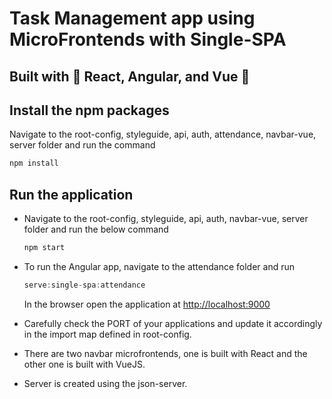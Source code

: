 # Task Management app using MicroFrontends with Single-SPA

## Built with :dizzy: React, Angular, and Vue :dizzy:

## Install the npm packages

Navigate to the root-config, styleguide, api, auth, attendance, navbar-vue, server folder and run the command

```js
npm install
```

## Run the application

- Navigate to the root-config, styleguide, api, auth, navbar-vue, server folder and run the below command

  ```js
  npm start
  ```

- To run the Angular app, navigate to the attendance folder and run

  ```js
  serve:single-spa:attendance
  ```

  In the browser open the application at <http://localhost:9000>

- Carefully check the PORT of your applications and update it accordingly in the import map defined in root-config.

- There are two navbar microfrontends, one is built with React and the other one is built with VueJS.

- Server is created using the json-server.
